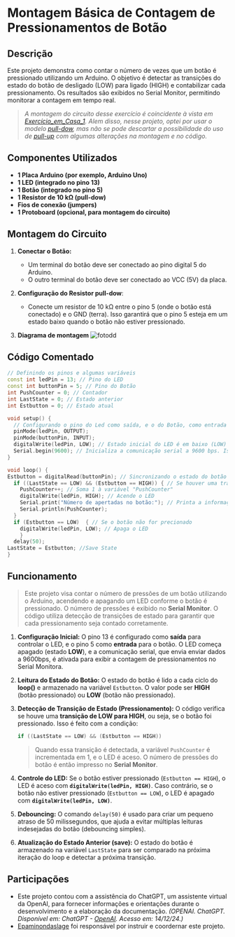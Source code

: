 # Montagem Básica de Contagem de Pressionamentos de Botão


## Descrição
Este projeto demonstra como contar o número de vezes que um botão é pressionado utilizando um Arduino. O objetivo é detectar as transições do estado do botão de desligado (LOW) para ligado (HIGH) e contabilizar cada pressionamento. Os resultados são exibidos no Serial Monitor, permitindo monitorar a contagem em tempo real.
> *A montagem do circuito desse exercício é coincidente à vista em [Exercício_em_Casa_1](https://github.com/Matheusrammos/LIA-Docs/tree/main/Exerc%C3%ADcio_em_Casa_1). Alem disso, nesse projeto, optei por usar o modelo [pull-dow](https://github.com/Matheusrammos/LIA-Docs/blob/main/Exerc%C3%ADcio_em_Casa_1/Diagrama_Casa_1%3A%20pull-dow.png), mas não se pode descartar a possibilidade do uso de [pull-up](https://github.com/Matheusrammos/LIA-Docs/blob/main/Exerc%C3%ADcio_em_Casa_1/Diagrama_Casa_1%3A%20pull-up.png) com algumas alterações na montagem e no código.*

## Componentes Utilizados
- **1 Placa Arduino (por exemplo, Arduino Uno)**
- **1 LED (integrado no pino 13)**
- **1 Botão (integrado no pino 5)**
- **1 Resistor de 10 kΩ (pull-dow)**
- **Fios de conexão (jumpers)**
- **1 Protoboard (opcional, para montagem do circuito)**


## Montagem do Circuito
1. **Conectar o Botão:**
   - Um terminal do botão deve ser conectado ao pino digital 5 do Arduino.
   - O outro terminal do botão deve ser conectado ao VCC (5V) da placa.

2. **Configuração do Resistor pull-dow**:
   - Conecte um resistor de 10 kΩ entre o pino 5 (onde o botão está conectado) e o GND (terra). Isso garantirá que o pino 5 esteja em um estado baixo quando o botão não estiver pressionado.

3. **Diagrama de montagem**
![fotodd](https://github.com/Matheusrammos/LIA-Docs/blob/main/Exerc%C3%ADcio_em_Casa_1/Diagrama_Casa_1%3A%20pull-dow.png)


## Código Comentado
```cpp
// Definindo os pinos e algumas variáveis
const int ledPin = 13; // Pino do LED
const int buttonPin = 5; // Pino do Botão
int PushCounter = 0; // Contador
int LastState = 0; // Estado anterior
int Estbutton = 0; // Estado atual

void setup() {
  // Configurando o pino do Led como saída, e o do Botão, como entrada
  pinMode(ledPin, OUTPUT);
  pinMode(buttonPin, INPUT);
  digitalWrite(ledPin, LOW); // Estado inicial do LED é em baixo (LOW)
  Serial.begin(9600); // Inicializa a comunicação serial a 9600 bps. Isso é necessário para começar a enviar dados ao Serial Monitor
}

void loop() {
Estbutton = digitalRead(buttonPin); // Sincronizando o estado do botão a leitura atual do mesmo
  if ((LastState == LOW) && (Estbutton == HIGH)) { // Se houver uma transição positiva (negativo -> positivo)
    PushCounter++; // Soma 1 à variável "PushCounter"
    digitalWrite(ledPin, HIGH); // Acende o LED
    Serial.print("Número de apertadas no botão:"); // Printa a informação no serial monitor
    Serial.println(PushCounter); 
  }
  if (Estbutton == LOW)  { // Se o botão não for precionado
    digitalWrite(ledPin, LOW); // Apaga o LED
    }
  delay(50);
LastState = Estbutton; //Save State
}
````


## Funcionamento
> Este projeto visa contar o número de pressões de um botão utilizando o Arduino, acendendo e apagando um LED conforme o botão é pressionado. O número de pressões é exibido no **Serial Monitor**. O código utiliza detecção de transições de estado para garantir que cada pressionamento seja contado corretamente.
1. **Configuração Inicial:**
   O pino 13 é configurado como **saída** para controlar o LED, e o pino 5 como **entrada** para o botão. O LED começa apagado (estado **LOW**), e a comunicação serial, que envia enviar dados a 9600bps, é ativada para exibir a contagem de pressionamentos no Serial Monitora.
   
2. **Leitura do Estado do Botão:**
   O estado do botão é lido a cada ciclo do **loop()** e armazenado na variável `Estbutton`. O valor pode ser **HIGH** (botão pressionado) ou **LOW** (botão não pressionado).

3. **Detecção de Transição de Estado (Pressionamento):**
   O código verifica se houve uma **transição de LOW para HIGH**, ou seja, se o botão foi pressionado. Isso é feito com a condição:
     ```cpp
     if ((LastState == LOW) && (Estbutton == HIGH))
     ```
      > Quando essa transição é detectada, a variável `PushCounter` é incrementada em 1, e o LED é aceso. O número de pressões do botão é então impresso no **Serial Monitor**.

4. **Controle do LED:**
   Se o botão estiver pressionado (`Estbutton == HIGH`), o LED é aceso com **`digitalWrite(ledPin, HIGH)`**. Caso contrário, se o botão não estiver pressionado (`Estbutton == LOW`), o LED é apagado com **`digitalWrite(ledPin, LOW)`**.
   
5. **Debouncing:**
   O comando `delay(50)` é usado para criar um pequeno atraso de 50 milissegundos, que ajuda a evitar múltiplas leituras indesejadas do botão (debouncing simples).
   
6. **Atualização do Estado Anterior (save):**
   O estado do botão é armazenado na variável `LastState` para ser comparado na próxima iteração do loop e detectar a próxima transição.


## Participações
- Este projeto contou com a assistência do ChatGPT, um assistente virtual da OpenAI, para fornecer informações e orientações durante o desenvolvimento e a elaboração da documentação.
  *(OPENAI. ChatGPT. Disponível em: ChatGPT - [OpenAI](https://www.openai.com/chatgpt). Acesso em: 14/12/24.)*
- [Epaminondaslage](https://www.bing.com/ck/a?!&&p=cf945232149fce13JmltdHM9MTcyNjcwNDAwMCZpZ3VpZD0yNGZkYWYyYS1lMjZiLTYzMWYtMzY0MC1iYmJiZTNlZTYyZGImaW5zaWQ9NTE5Mg&ptn=3&ver=2&hsh=3&fclid=24fdaf2a-e26b-631f-3640-bbbbe3ee62db&psq=src%3d%22https%3a%2f%2fgithub.com%2fEpaminondaslage%2fAluno_Fulano_de_Tal%2fblob%2fmain%2fExercicio_em_Casa_1%2fFigura.jpeg%22+alt%3d%22Circuito%22+width%3d%2250%25%22&u=a1aHR0cHM6Ly9naXRodWIuY29tL0VwYW1pbm9uZGFzbGFnZQ&ntb=1) foi responsável por instruir e coordernar este projeto.
